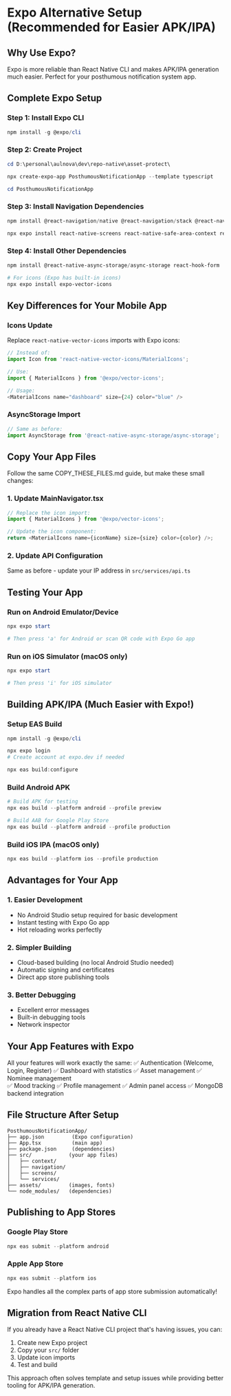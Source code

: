 # Expo Alternative Setup (Recommended for Easier APK/IPA)

## Why Use Expo?

Expo is more reliable than React Native CLI and makes APK/IPA generation much easier. Perfect for your posthumous notification system app.

## Complete Expo Setup

### Step 1: Install Expo CLI
```powershell
npm install -g @expo/cli
```

### Step 2: Create Project
```powershell
cd D:\personal\aulnova\dev\repo-native\asset-protect\

npx create-expo-app PosthumousNotificationApp --template typescript

cd PosthumousNotificationApp
```

### Step 3: Install Navigation Dependencies
```powershell
npm install @react-navigation/native @react-navigation/stack @react-navigation/bottom-tabs

npx expo install react-native-screens react-native-safe-area-context react-native-gesture-handler react-native-reanimated
```

### Step 4: Install Other Dependencies
```powershell
npm install @react-native-async-storage/async-storage react-hook-form

# For icons (Expo has built-in icons)
npx expo install expo-vector-icons
```

## Key Differences for Your Mobile App

### Icons Update
Replace `react-native-vector-icons` imports with Expo icons:

```typescript
// Instead of:
import Icon from 'react-native-vector-icons/MaterialIcons';

// Use:
import { MaterialIcons } from '@expo/vector-icons';

// Usage:
<MaterialIcons name="dashboard" size={24} color="blue" />
```

### AsyncStorage Import
```typescript
// Same as before:
import AsyncStorage from '@react-native-async-storage/async-storage';
```

## Copy Your App Files

Follow the same COPY_THESE_FILES.md guide, but make these small changes:

### 1. Update MainNavigator.tsx
```typescript
// Replace the icon import:
import { MaterialIcons } from '@expo/vector-icons';

// Update the icon component:
return <MaterialIcons name={iconName} size={size} color={color} />;
```

### 2. Update API Configuration
Same as before - update your IP address in `src/services/api.ts`

## Testing Your App

### Run on Android Emulator/Device
```powershell
npx expo start

# Then press 'a' for Android or scan QR code with Expo Go app
```

### Run on iOS Simulator (macOS only)
```powershell
npx expo start

# Then press 'i' for iOS simulator
```

## Building APK/IPA (Much Easier with Expo!)

### Setup EAS Build
```powershell
npm install -g @expo/cli

npx expo login
# Create account at expo.dev if needed

npx eas build:configure
```

### Build Android APK
```powershell
# Build APK for testing
npx eas build --platform android --profile preview

# Build AAB for Google Play Store
npx eas build --platform android --profile production
```

### Build iOS IPA (macOS only)
```powershell
npx eas build --platform ios --profile production
```

## Advantages for Your App

### 1. Easier Development
- No Android Studio setup required for basic development
- Instant testing with Expo Go app
- Hot reloading works perfectly

### 2. Simpler Building
- Cloud-based building (no local Android Studio needed)
- Automatic signing and certificates
- Direct app store publishing tools

### 3. Better Debugging
- Excellent error messages
- Built-in debugging tools
- Network inspector

## Your App Features with Expo

All your features will work exactly the same:
✅ Authentication (Welcome, Login, Register)
✅ Dashboard with statistics
✅ Asset management
✅ Nominee management  
✅ Mood tracking
✅ Profile management
✅ Admin panel access
✅ MongoDB backend integration

## File Structure After Setup

```
PosthumousNotificationApp/
├── app.json         (Expo configuration)
├── App.tsx          (main app)
├── package.json     (dependencies)
├── src/            (your app files)
│   ├── context/
│   ├── navigation/
│   ├── screens/
│   └── services/
├── assets/         (images, fonts)
└── node_modules/   (dependencies)
```

## Publishing to App Stores

### Google Play Store
```powershell
npx eas submit --platform android
```

### Apple App Store
```powershell
npx eas submit --platform ios
```

Expo handles all the complex parts of app store submission automatically!

## Migration from React Native CLI

If you already have a React Native CLI project that's having issues, you can:

1. Create new Expo project
2. Copy your `src/` folder
3. Update icon imports
4. Test and build

This approach often solves template and setup issues while providing better tooling for APK/IPA generation.